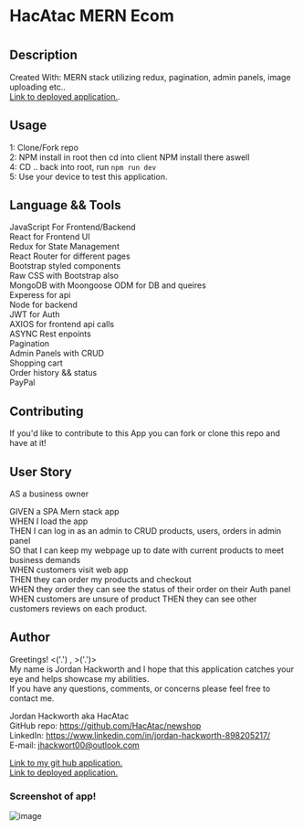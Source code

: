 <h1>HacAtac MERN Ecom<h1>

<h2>Description</h2>
  <p>Created With: MERN stack utilizing redux, pagination, admin panels, image uploading etc.. </br>
<a href ="https://ecomhacatac.herokuapp.com/" target="_blank">Link to deployed application.</a>. </br>
 </p>

## Usage

1: Clone/Fork repo</br>
2: NPM install in root then cd into client NPM install there aswell </br>
4: CD .. back into root, run `npm run dev` </br>
5: Use your device to test this application.  </br>

## Language && Tools

JavaScript For Frontend/Backend</br>
React for Frontend UI</br>
Redux for State Management</br>
React Router for different pages </br>
Bootstrap styled components </br>
Raw CSS with Bootstrap also</br>
MongoDB with Moongoose ODM  for DB and queires</br>
Experess for api</br>
Node for backend</br>
JWT for Auth</br>
AXIOS for frontend api calls</br>
ASYNC Rest enpoints </br>
Pagination </br>
Admin Panels with CRUD </br>
Shopping cart </br>
Order history && status </br>
PayPal </br>

## Contributing

If you'd like to contribute to this App you can fork or clone this repo and have at it! </br>

## User Story

AS a business owner </br>

GIVEN a SPA Mern stack app </br>
WHEN I load the app </br>
THEN I can log in as an admin to CRUD products, users, orders in admin panel</br>
SO that I can keep my  webpage up to date with current products to meet business demands </br>
WHEN customers visit web app </br>
THEN they can order my products and checkout </br>
WHEN they order they can see the status of their order on their Auth panel </br>
WHEN customers are unsure of product 
THEN they can see other customers reviews on each product.</br>

## Author

Greetings! <('.') , >('.')> </br>
My name is Jordan Hackworth and I hope that this application catches your eye and helps showcase my abilities. </br>
If you have any questions, comments, or concerns please feel free to contact me. </br>

Jordan Hackworth aka HacAtac </br>
GitHub repo: https://github.com/HacAtac/newshop </br>
LinkedIn: https://www.linkedin.com/in/jordan-hackworth-898205217/ </br>
E-mail: jhackwort00@outlook.com </br>

<a href ="https://github.com/HacAtac/hacshop" target="_blank">Link to my git hub application.</a></br>
<a href ="https://ecomhacatac.herokuapp.com/" target="_blank">Link to deployed application.</a>

<h3>Screenshot of app!</h3>

![image](https://user-images.githubusercontent.com/87215152/167334291-cb26abc7-6f19-4e12-a3ff-ab3f1011652d.png)
